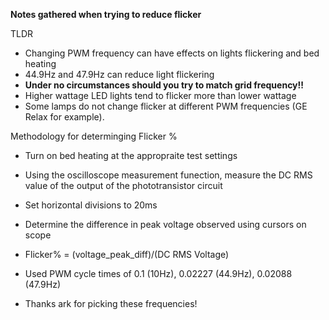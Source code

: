 **Notes gathered when trying to reduce flicker**

TLDR
- Changing PWM frequency can have effects on lights flickering and bed heating
- 44.9Hz and 47.9Hz can reduce light flickering
- **Under no circumstances should you try to match grid frequency!!**
- Higher wattage LED lights tend to flicker more than lower wattage
- Some lamps do not change flicker at different PWM frequencies (GE Relax for example).

Methodology for determinging Flicker %
- Turn on bed heating at the appropraite test settings
- Using the oscilloscope measurement funection, measure the DC RMS value of the output of the phototransistor circuit
- Set horizontal divisions to 20ms
- Determine the difference in peak voltage observed using cursors on scope
- Flicker% = (voltage_peak_diff)/(DC RMS Voltage)
- Used PWM cycle times of 0.1 (10Hz), 0.02227 (44.9Hz), 0.02088 (47.9Hz)

- Thanks ark for picking these frequencies!
